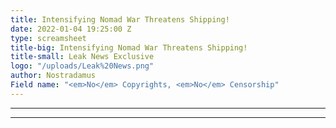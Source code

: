 ```yaml
---
title: Intensifying Nomad War Threatens Shipping!
date: 2022-01-04 19:25:00 Z
type: screamsheet
title-big: Intensifying Nomad War Threatens Shipping!
title-small: Leak News Exclusive
logo: "/uploads/Leak%20News.png"
author: Nostradamus
Field name: "<em>No</em> Copyrights, <em>No</em> Censorship"
---
```


---

---